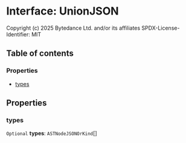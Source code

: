 # Interface: UnionJSON

Copyright (c) 2025 Bytedance Ltd. and/or its affiliates
SPDX-License-Identifier: MIT

## Table of contents

### Properties

* [types](/en/auto-docs/editor/interfaces/UnionJSON.md#types)

## Properties

### types

`Optional` **types**: `ASTNodeJSONOrKind`\[]
